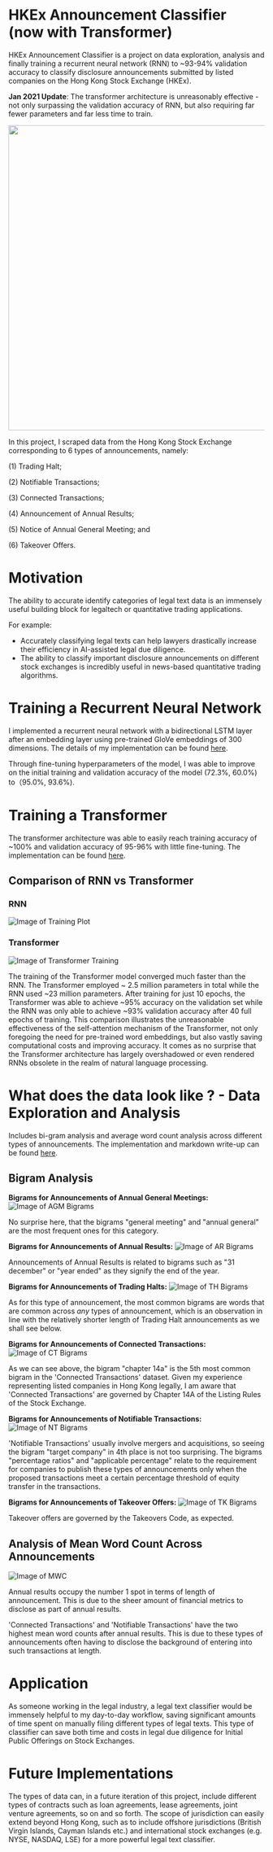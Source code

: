# HKEx Announcement Classifier (now with Transformer)

HKEx Announcement Classifier is a project on data exploration, analysis and finally training a recurrent neural network (RNN) to ~93-94% validation accuracy to classify disclosure announcements submitted by listed companies on the Hong Kong Stock Exchange (HKEx). 

**Jan 2021 Update**: The transformer architecture is unreasonably effective - not only surpassing the validation accuracy of RNN, but also requiring far fewer parameters and far less time to train. 

<img src="/images/prediction.png" width="600">

In this project, I scraped data from the Hong Kong Stock Exchange corresponding to 6 types of announcements, namely:

(1) Trading Halt; 

(2) Notifiable Transactions; 

(3) Connected Transactions; 

(4) Announcement of Annual Results; 

(5) Notice of Annual General Meeting; and 

(6) Takeover Offers.

# Motivation 
The ability to accurate identify categories of legal text data is an immensely useful building block for legaltech or quantitative trading applications. 

For example: 
- Accurately classifying legal texts can help lawyers drastically increase their efficiency in AI-assisted legal due diligence. 
- The ability to classify important disclosure announcements on different stock exchanges is incredibly useful in news-based quantitative trading algorithms. 

# Training a Recurrent Neural Network 
I implemented a recurrent neural network with a bidirectional LSTM layer after an embedding layer using pre-trained GloVe embeddings of 300 dimensions. The details of my implementation can be found <a href='HKEx_Announcement_Classifier.ipynb'>here</a>.

Through fine-tuning hyperparameters of the model, I was able to improve on the initial training and validation accuracy of the model (72.3%, 60.0%) to（95.0%, 93.6%).

# Training a Transformer 

The transformer architecture was able to easily reach training accuracy of ~100% and validation accuracy of 95-96% with little fine-tuning. The implementation can be found <a href='Transformers - HKEX Annt Classifier.ipynb'>here</a>.

## Comparison of RNN vs Transformer 
### RNN 
![Image of Training Plot](/images/training_plot.png)

### Transformer 
![Image of Transformer Training](/images/transformers_performance.png)

The training of the Transformer model converged much faster than the RNN. The Transformer employed ~ 2.5 million parameters in total while the RNN used ~23 million parameters. After training for just 10 epochs, the Transformer was able to achieve ~95% accuracy on the validation set while the RNN was only able to achieve ~93% validation accuracy after 40 full epochs of training. This comparison illustrates the unreasonable effectiveness of the self-attention mechanism of the Transformer, not only foregoing the need for pre-trained word embeddings, but also vastly saving computational costs and improving accuracy. It comes as no surprise that the Transformer architecture has largely overshadowed or even rendered RNNs obsolete in the realm of natural language processing. 

# What does the data look like ? - Data Exploration and Analysis
Includes bi-gram analysis and average word count analysis across different types of announcements. The implementation and markdown write-up can be found <a href='Data%20Exploration%20for%20HKEX%20Announcements.ipynb'>here</a>.

## Bigram Analysis
**Bigrams for Announcements of Annual General Meetings:**
![Image of AGM Bigrams](/images/bigrams_agm.png)

No surprise here, that the bigrams "general meeting" and "annual general" are the most frequent ones for this category.

**Bigrams for Announcements of Annual Results:**
![Image of AR Bigrams](/images/bigrams_ar.png)

Announcements of Annual Results is related to bigrams such as "31 december" or "year ended" as they signify the end of the year.

**Bigrams for Announcements of Trading Halts:**
![Image of TH Bigrams](/images/bigrams_th.png)

As for this type of announcement, the most common bigrams are words that are common across *any* types of announcement, which is an observation in line with the relatively shorter length of Trading Halt announcements as we shall see below.

**Bigrams for Announcements of Connected Transactions:**
![Image of CT Bigrams](/images/bigrams_cct.png)

As we can see above, the bigram "chapter 14a" is the 5th most common bigram in the 'Connected Transactions' dataset. Given my experience representing listed companies in Hong Kong legally, I am aware that 'Connected Transactions' are governed by Chapter 14A of the Listing Rules of the Stock Exchange.

**Bigrams for Announcements of Notifiable Transactions:**
![Image of NT Bigrams](/images/bigrams_nt.png)

'Notifiable Transactions' usually involve mergers and acquisitions, so seeing the bigram "target company" in 4th place is not too surprising. The bigrams "percentage ratios" and "applicable percentage" relate to the requirement for companies to publish these types of announcements only when the proposed transactions meet a certain percentage threshold of equity transfer in the transactions.

**Bigrams for Announcements of Takeover Offers:**
![Image of TK Bigrams](/images/bigrams_tk.png)

Takeover offers are governed by the Takeovers Code, as expected.

## Analysis of Mean Word Count Across Announcements
![Image of MWC](/images/word_count_comparison.png)

Annual results occupy the number 1 spot in terms of length of announcement. This is due to the sheer amount of financial metrics to disclose as part of annual results.

'Connected Transactions' and 'Notifiable Transactions' have the two highest mean word counts after annual results. This is due to these types of announcements often having to disclose the background of entering into such transactions at length.

# Application
As someone working in the legal industry, a legal text classifier would be immensely helpful to my day-to-day workflow, saving significant amounts of time spent on manually filing different types of legal texts. This type of classifier can save both time and costs in legal due diligence for Initial Public Offerings on Stock Exchanges. 

# Future Implementations
The types of data can, in a future iteration of this project, include different types of contracts such as loan agreements, lease agreements, joint venture agreements, so on and so forth. The scope of jurisdiction can easily extend beyond Hong Kong, such as to include offshore jurisdictions (British Virgin Islands, Cayman Islands etc.) and international stock exchanges (e.g. NYSE, NASDAQ, LSE) for a more powerful legal text classifier. 
